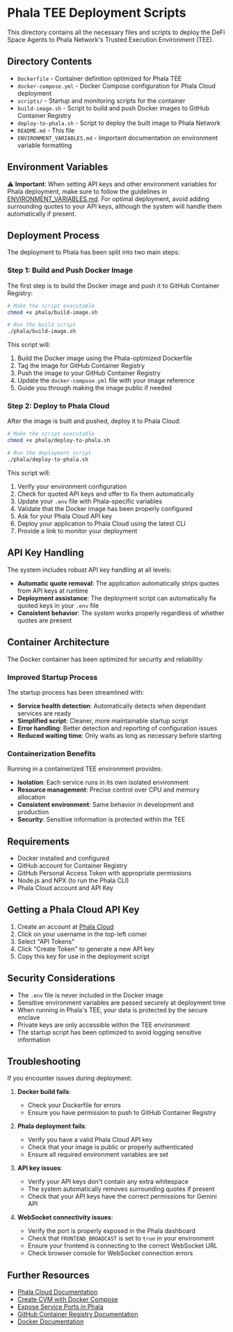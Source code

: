 # Phala TEE Deployment Scripts

This directory contains all the necessary files and scripts to deploy the DeFi Space Agents to Phala Network's Trusted Execution Environment (TEE).

## Directory Contents

- `Dockerfile` - Container definition optimized for Phala TEE
- `docker-compose.yml` - Docker Compose configuration for Phala Cloud deployment
- `scripts/` - Startup and monitoring scripts for the container
- `build-image.sh` - Script to build and push Docker images to GitHub Container Registry
- `deploy-to-phala.sh` - Script to deploy the built image to Phala Network
- `README.md` - This file
- `ENVIRONMENT_VARIABLES.md` - Important documentation on environment variable formatting

## Environment Variables

⚠️ **Important**: When setting API keys and other environment variables for Phala deployment, make sure to follow the guidelines in [ENVIRONMENT_VARIABLES.md](./ENVIRONMENT_VARIABLES.md). For optimal deployment, avoid adding surrounding quotes to your API keys, although the system will handle them automatically if present.

## Deployment Process

The deployment to Phala has been split into two main steps:

### Step 1: Build and Push Docker Image

The first step is to build the Docker image and push it to GitHub Container Registry:

```bash
# Make the script executable
chmod +x phala/build-image.sh

# Run the build script
./phala/build-image.sh
```

This script will:
1. Build the Docker image using the Phala-optimized Dockerfile
2. Tag the image for GitHub Container Registry
3. Push the image to your GitHub Container Registry
4. Update the `docker-compose.yml` file with your image reference
5. Guide you through making the image public if needed

### Step 2: Deploy to Phala Cloud

After the image is built and pushed, deploy it to Phala Cloud:

```bash
# Make the script executable
chmod +x phala/deploy-to-phala.sh

# Run the deployment script
./phala/deploy-to-phala.sh
```

This script will:
1. Verify your environment configuration
2. Check for quoted API keys and offer to fix them automatically
3. Update your `.env` file with Phala-specific variables
4. Validate that the Docker image has been properly configured
5. Ask for your Phala Cloud API key
6. Deploy your application to Phala Cloud using the latest CLI
7. Provide a link to monitor your deployment

## API Key Handling

The system includes robust API key handling at all levels:

- **Automatic quote removal**: The application automatically strips quotes from API keys at runtime
- **Deployment assistance**: The deployment script can automatically fix quoted keys in your `.env` file
- **Consistent behavior**: The system works properly regardless of whether quotes are present

## Container Architecture

The Docker container has been optimized for security and reliability:

### Improved Startup Process

The startup process has been streamlined with:

- **Service health detection**: Automatically detects when dependant services are ready
- **Simplified script**: Cleaner, more maintainable startup script
- **Error handling**: Better detection and reporting of configuration issues
- **Reduced waiting time**: Only waits as long as necessary before starting

### Containerization Benefits

Running in a containerized TEE environment provides:

- **Isolation**: Each service runs in its own isolated environment
- **Resource management**: Precise control over CPU and memory allocation
- **Consistent environment**: Same behavior in development and production
- **Security**: Sensitive information is protected within the TEE

## Requirements

- Docker installed and configured
- GitHub account for Container Registry
- GitHub Personal Access Token with appropriate permissions
- Node.js and NPX (to run the Phala CLI)
- Phala Cloud account and API Key

## Getting a Phala Cloud API Key

1. Create an account at [Phala Cloud](https://cloud.phala.network)
2. Click on your username in the top-left corner
3. Select "API Tokens"
4. Click "Create Token" to generate a new API key
5. Copy this key for use in the deployment script

## Security Considerations

- The `.env` file is never included in the Docker image
- Sensitive environment variables are passed securely at deployment time
- When running in Phala's TEE, your data is protected by the secure enclave
- Private keys are only accessible within the TEE environment
- The startup script has been optimized to avoid logging sensitive information

## Troubleshooting

If you encounter issues during deployment:

1. **Docker build fails**:
   - Check your Dockerfile for errors
   - Ensure you have permission to push to GitHub Container Registry

2. **Phala deployment fails**:
   - Verify you have a valid Phala Cloud API key
   - Check that your image is public or properly authenticated
   - Ensure all required environment variables are set

3. **API key issues**:
   - Verify your API keys don't contain any extra whitespace
   - The system automatically removes surrounding quotes if present
   - Check that your API keys have the correct permissions for Gemini API

4. **WebSocket connectivity issues**:
   - Verify the port is properly exposed in the Phala dashboard
   - Check that `FRONTEND_BROADCAST` is set to `true` in your environment
   - Ensure your frontend is connecting to the correct WebSocket URL
   - Check browser console for WebSocket connection errors

## Further Resources

- [Phala Cloud Documentation](https://docs.phala.network/phala-cloud/getting-started/start-from-cloud-cli)
- [Create CVM with Docker Compose](https://docs.phala.network/phala-cloud/create-cvm/create-with-docker-compose)
- [Expose Service Ports in Phala](https://docs.phala.network/phala-cloud/migration/expose-service-port)
- [GitHub Container Registry Documentation](https://docs.github.com/en/packages/working-with-a-github-packages-registry/working-with-the-container-registry)
- [Docker Documentation](https://docs.docker.com/) 